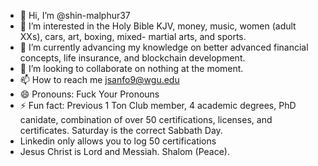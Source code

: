 - 👋 Hi, I’m @shin-malphur37
- 👀 I’m interested in the Holy Bible KJV, money, music, women (adult XXs), cars, art, boxing, mixed- martial arts, and sports.
- 🌱 I’m currently advancing my knowledge on better advanced financial concepts, life insurance, and blockchain development.
- 💞️ I’m looking to collaborate on nothing at the moment.
- 📫 How to reach me jsanfo9@wgu.edu
- 😄 Pronouns: Fuck Your Pronouns
- ⚡ Fun fact: Previous 1 Ton Club member, 4 academic degrees, PhD canidate, combination of over 50 certifications, licenses, and certificates. Saturday is the correct Sabbath Day.
- Linkedin only allows you to log 50 certifications
- Jesus Christ is Lord and Messiah. Shalom (Peace).

<!---
shin-malphur37/shin-malphur37 is a ✨ special ✨ repository because its `README.md` (this file) appears on your GitHub profile.
You can click the Preview link to take a look at your changes.
--->
